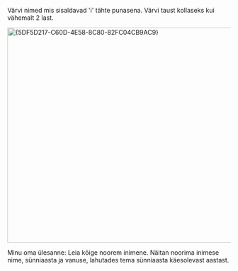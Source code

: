 Värvi nimed mis sisaldavad 'i' tähte punasena.
Värvi taust kollaseks kui vähemalt 2 last.

<img width="702" height="486" alt="{5DF5D217-C60D-4E58-8C80-82FC04CB9AC9}" src="https://github.com/user-attachments/assets/203c0b0b-73d8-4ffe-8184-d82f62ad57a6" />

Minu oma ülesanne: Leia kõige noorem inimene.
Näitan noorima inimese nime, sünniaasta ja vanuse, lahutades tema sünniaasta käesolevast aastast.
   
